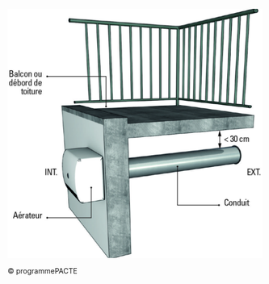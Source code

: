![](<images/Ventilation Mécanique Répartie (VMR) - Balcon ou débord de toiture - 23/_page_0_Figure_0.jpeg>)

© programmePACTE